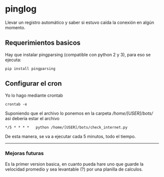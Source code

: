 # pinglog
Llevar un registro automático y saber si estuvo caída la conexión en algún momento.

## Requerimientos basicos
Hay que instalar pingparsing (compatible con python 2 y 3), para eso se ejecuta:
```
pip install pingparsing
```

## Configurar el cron
Yo lo hago mediante crontab
```
crontab -e
```
Suponiendo que el archivo lo ponemos en la carpeta _/home/[USER]/bots/_ asi deberia estar el archivo
```
*/5 * * * *   python /home/[USER]/bots/check_internet.py
```
De esta manera, se va a ejecutar cada 5 minutos, todo el tiempo.

***

### Mejoras futuras
Es la primer version basica, en cuanto pueda hare uno que guarde la velocidad promedio y sea levantable (?) por una planilla de calculos.
